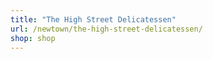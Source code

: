 ```yaml
---
title: "The High Street Delicatessen"
url: /newtown/the-high-street-delicatessen/
shop: shop
---
```


